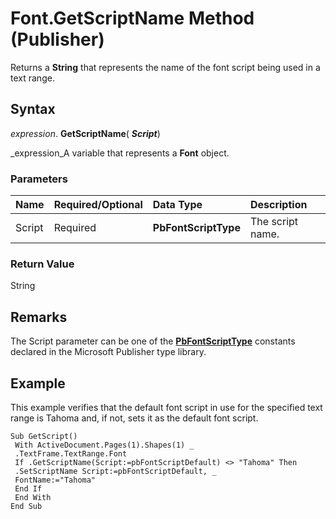 
# Font.GetScriptName Method (Publisher)

Returns a  **String** that represents the name of the font script being used in a text range.


## Syntax

 _expression_. **GetScriptName**( **_Script_**)

 _expression_A variable that represents a  **Font** object.


### Parameters



|**Name**|**Required/Optional**|**Data Type**|**Description**|
|:-----|:-----|:-----|:-----|
|Script|Required| **PbFontScriptType**|The script name.|

### Return Value

String


## Remarks

The Script parameter can be one of the  **[PbFontScriptType](e9bc4248-86ad-e6a8-1f50-d3ca4830118f.md)** constants declared in the Microsoft Publisher type library.


## Example

This example verifies that the default font script in use for the specified text range is Tahoma and, if not, sets it as the default font script.


```
Sub GetScript() 
 With ActiveDocument.Pages(1).Shapes(1) _ 
 .TextFrame.TextRange.Font 
 If .GetScriptName(Script:=pbFontScriptDefault) <> "Tahoma" Then 
 .SetScriptName Script:=pbFontScriptDefault, _ 
 FontName:="Tahoma" 
 End If 
 End With 
End Sub
```

